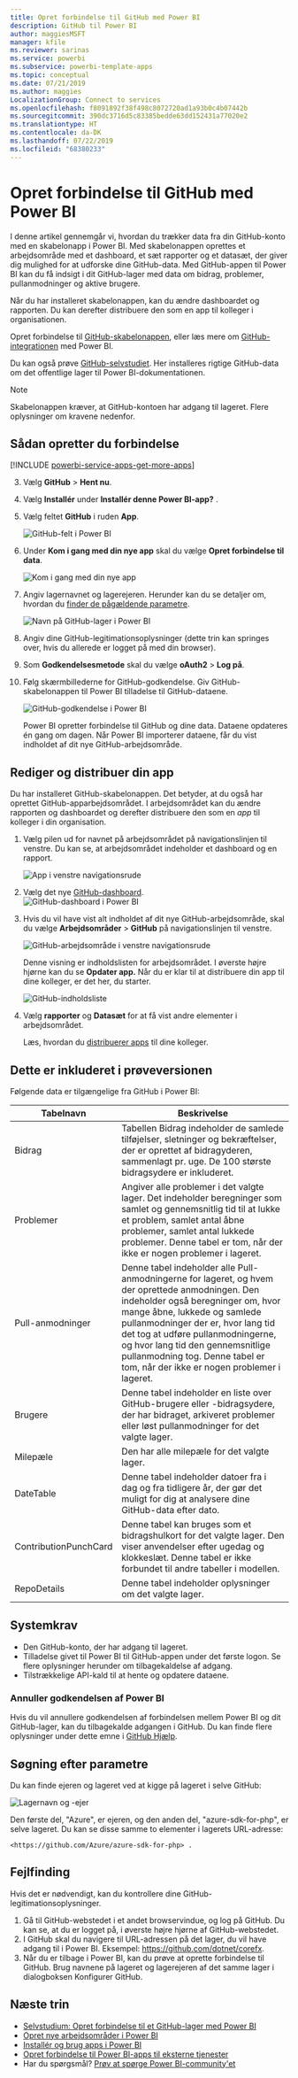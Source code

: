 ```yaml
---
title: Opret forbindelse til GitHub med Power BI
description: GitHub til Power BI
author: maggiesMSFT
manager: kfile
ms.reviewer: sarinas
ms.service: powerbi
ms.subservice: powerbi-template-apps
ms.topic: conceptual
ms.date: 07/21/2019
ms.author: maggies
LocalizationGroup: Connect to services
ms.openlocfilehash: f8091892f38f498c8072720ad1a93b0c4b07442b
ms.sourcegitcommit: 390dc3716d5c83385bedde63dd152431a77020e2
ms.translationtype: HT
ms.contentlocale: da-DK
ms.lasthandoff: 07/22/2019
ms.locfileid: "68380233"
---
```

# <a name="connect-to-github-with-power-bi"></a>Opret forbindelse til GitHub med Power BI
I denne artikel gennemgår vi, hvordan du trækker data fra din GitHub-konto med en skabelonapp i Power BI. Med skabelonappen oprettes et arbejdsområde med et dashboard, et sæt rapporter og et datasæt, der giver dig mulighed for at udforske dine GitHub-data. Med GitHub-appen til Power BI kan du få indsigt i dit GitHub-lager med data om bidrag, problemer, pullanmodninger og aktive brugere.

Når du har installeret skabelonappen, kan du ændre dashboardet og rapporten. Du kan derefter distribuere den som en app til kolleger i organisationen.

Opret forbindelse til [GitHub-skabelonappen](https://app.powerbi.com/groups/me/getapps/services/pbi-contentpacks.pbiapps-github), eller læs mere om [GitHub-integrationen](https://powerbi.microsoft.com/integrations/github) med Power BI.

Du kan også prøve [GitHub-selvstudiet](service-tutorial-connect-to-github.md). Her installeres rigtige GitHub-data om det offentlige lager til Power BI-dokumentationen.

>[!NOTE]
>Skabelonappen kræver, at GitHub-kontoen har adgang til lageret. Flere oplysninger om kravene nedenfor.

## <a name="how-to-connect"></a>Sådan opretter du forbindelse
[!INCLUDE [powerbi-service-apps-get-more-apps](./includes/powerbi-service-apps-get-more-apps.md)]
   
3. Vælg **GitHub** \> **Hent nu**.
4. Vælg **Installér** under **Installér denne Power BI-app?** .
4. Vælg feltet **GitHub** i ruden **App**.

    ![GitHub-felt i Power BI](media/service-connect-to-github/power-bi-github-tile.png)

6. Under **Kom i gang med din nye app** skal du vælge **Opret forbindelse til data**.

    ![Kom i gang med din nye app](media/service-tutorial-connect-to-github/power-bi-github-app-tutorial-connect-data.png)

5. Angiv lagernavnet og lagerejeren. Herunder kan du se detaljer om, hvordan du [finder de pågældende parametre](#FindingParams).
   
    ![Navn på GitHub-lager i Power BI](media/service-tutorial-connect-to-github/power-bi-github-app-tutorial-connect.png)

5. Angiv dine GitHub-legitimationsoplysninger (dette trin kan springes over, hvis du allerede er logget på med din browser). 
6. Som **Godkendelsesmetode** skal du vælge **oAuth2** \> **Log på**. 
7. Følg skærmbillederne for GitHub-godkendelse. Giv GitHub-skabelonappen til Power BI tilladelse til GitHub-dataene.
   
   ![GitHub-godkendelse i Power BI](media/service-connect-to-github/github_authorize.png)
   
    Power BI opretter forbindelse til GitHub og dine data.  Dataene opdateres én gang om dagen. Når Power BI importerer dataene, får du vist indholdet af dit nye GitHub-arbejdsområde.

## <a name="modify-and-distribute-your-app"></a>Rediger og distribuer din app

Du har installeret GitHub-skabelonappen. Det betyder, at du også har oprettet GitHub-apparbejdsområdet. I arbejdsområdet kan du ændre rapporten og dashboardet og derefter distribuere den som en *app* til kolleger i din organisation. 

1. Vælg pilen ud for navnet på arbejdsområdet på navigationslinjen til venstre. Du kan se, at arbejdsområdet indeholder et dashboard og en rapport.

    ![App i venstre navigationsrude](media/service-tutorial-connect-to-github/power-bi-github-app-tutorial-left-nav-expanded.png)

8. Vælg det nye [GitHub-dashboard](https://powerbi.microsoft.com/integrations/github).    
    ![GitHub-dashboard i Power BI](media/service-tutorial-connect-to-github/power-bi-github-app-tutorial-new-dashboard.png)

3. Hvis du vil have vist alt indholdet af dit nye GitHub-arbejdsområde, skal du vælge **Arbejdsområder** > **GitHub** på navigationslinjen til venstre.
 
   ![GitHub-arbejdsområde i venstre navigationsrude](media/service-connect-to-github/power-bi-github-left-nav.png)

    Denne visning er indholdslisten for arbejdsområdet. I øverste højre hjørne kan du se **Opdater app.** Når du er klar til at distribuere din app til dine kolleger, er det her, du starter. 

    ![GitHub-indholdsliste](media/service-connect-to-github/power-bi-github-content-list.png)

2. Vælg **rapporter** og **Datasæt** for at få vist andre elementer i arbejdsområdet.

    Læs, hvordan du [distribuerer apps](service-create-distribute-apps.md) til dine kolleger.

## <a name="whats-included-in-the-app"></a>Dette er inkluderet i prøveversionen
Følgende data er tilgængelige fra GitHub i Power BI:     

| Tabelnavn | Beskrivelse |
| --- | --- |
| Bidrag |Tabellen Bidrag indeholder de samlede tilføjelser, sletninger og bekræftelser, der er oprettet af bidragyderen, sammenlagt pr. uge. De 100 største bidragsydere er inkluderet. |
| Problemer |Angiver alle problemer i det valgte lager. Det indeholder beregninger som samlet og gennemsnitlig tid til at lukke et problem, samlet antal åbne problemer, samlet antal lukkede problemer. Denne tabel er tom, når der ikke er nogen problemer i lageret. |
| Pull-anmodninger |Denne tabel indeholder alle Pull-anmodningerne for lageret, og hvem der oprettede anmodningen. Den indeholder også beregninger om, hvor mange åbne, lukkede og samlede pullanmodninger der er, hvor lang tid det tog at udføre pullanmodningerne, og hvor lang tid den gennemsnitlige pullanmodning tog. Denne tabel er tom, når der ikke er nogen problemer i lageret. |
| Brugere |Denne tabel indeholder en liste over GitHub-brugere eller -bidragsydere, der har bidraget, arkiveret problemer eller løst pullanmodninger for det valgte lager. |
| Milepæle |Den har alle milepæle for det valgte lager. |
| DateTable |Denne tabel indeholder datoer fra i dag og fra tidligere år, der gør det muligt for dig at analysere dine GitHub-data efter dato. |
| ContributionPunchCard |Denne tabel kan bruges som et bidragshulkort for det valgte lager. Den viser anvendelser efter ugedag og klokkeslæt. Denne tabel er ikke forbundet til andre tabeller i modellen. |
| RepoDetails |Denne tabel indeholder oplysninger om det valgte lager. |

## <a name="system-requirements"></a>Systemkrav
* Den GitHub-konto, der har adgang til lageret.  
* Tilladelse givet til Power BI til GitHub-appen under det første logon. Se flere oplysninger herunder om tilbagekaldelse af adgang.  
* Tilstrækkelige API-kald til at hente og opdatere dataene.  

### <a name="de-authorize-power-bi"></a>Annuller godkendelsen af Power BI
Hvis du vil annullere godkendelsen af forbindelsen mellem Power BI og dit GitHub-lager, kan du tilbagekalde adgangen i GitHub. Du kan finde flere oplysninger under dette emne i [GitHub Hjælp](https://help.github.com/articles/keeping-your-ssh-keys-and-application-access-tokens-safe/#reviewing-your-authorized-applications-oauth).

<a name="FindingParams"></a>
## <a name="finding-parameters"></a>Søgning efter parametre
Du kan finde ejeren og lageret ved at kigge på lageret i selve GitHub:

![Lagernavn og -ejer](media/service-connect-to-github/github_ownerrepo.png)

Den første del, "Azure", er ejeren, og den anden del, "azure-sdk-for-php", er selve lageret.  Du kan se disse samme to elementer i lagerets URL-adresse:

    <https://github.com/Azure/azure-sdk-for-php> .

## <a name="troubleshooting"></a>Fejlfinding
Hvis det er nødvendigt, kan du kontrollere dine GitHub-legitimationsoplysninger.  

1. Gå til GitHub-webstedet i et andet browservindue, og log på GitHub. Du kan se, at du er logget på, i øverste højre hjørne af GitHub-webstedet.    
2. I GitHub skal du navigere til URL-adressen på det lager, du vil have adgang til i Power BI. Eksempel: https://github.com/dotnet/corefx.  
3. Når du er tilbage i Power BI, kan du prøve at oprette forbindelse til GitHub. Brug navnene på lageret og lagerejeren af det samme lager i dialogboksen Konfigurer GitHub.  

## <a name="next-steps"></a>Næste trin

* [Selvstudium: Opret forbindelse til et GitHub-lager med Power BI](service-tutorial-connect-to-github.md)
* [Opret nye arbejdsområder i Power BI](service-create-the-new-workspaces.md)
* [Installér og brug apps i Power BI](consumer/end-user-apps.md)
* [Opret forbindelse til Power BI-apps til eksterne tjenester](service-connect-to-services.md)
* Har du spørgsmål? [Prøv at spørge Power BI-community'et](http://community.powerbi.com/)

